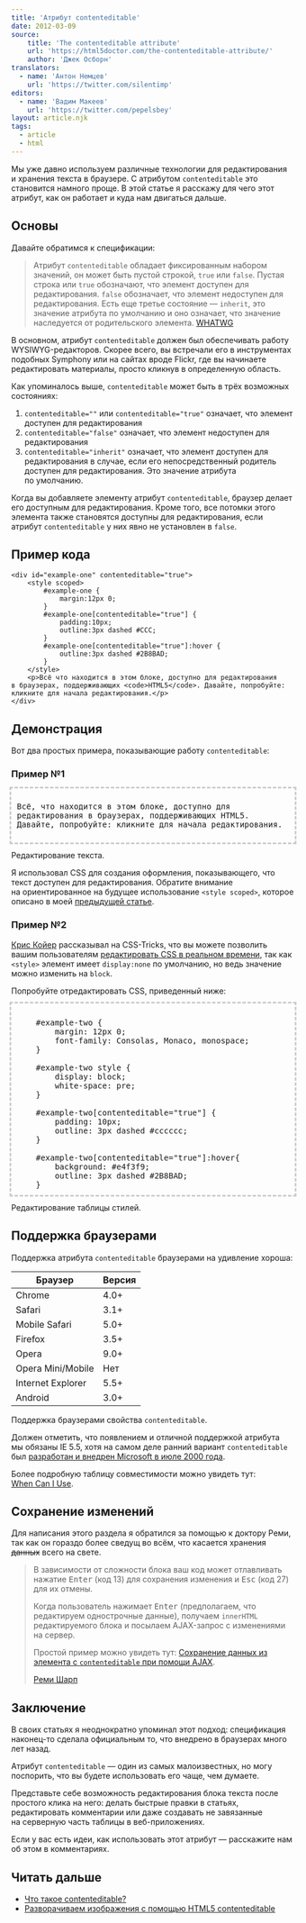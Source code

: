 ```yaml
---
title: 'Атрибут contenteditable'
date: 2012-03-09
source:
    title: 'The contenteditable attribute'
    url: 'https://html5doctor.com/the-contenteditable-attribute/'
    author: 'Джек Осборн'
translators:
  - name: 'Антон Немцев'
    url: 'https://twitter.com/silentimp'
editors:
  - name: 'Вадим Макеев'
    url: 'https://twitter.com/pepelsbey'
layout: article.njk
tags:
  - article
  - html
---
```


Мы уже давно используем различные технологии для редактирования и хранения текста в браузере. С атрибутом `contenteditable` это становится намного проще. В этой статье я расскажу для чего этот атрибут, как он работает и куда нам двигаться дальше.

## Основы

Давайте обратимся к спецификации:

> Атрибут `contenteditable` обладает фиксированным набором значений, он может быть пустой строкой, `true` или `false`. Пустая строка или `true` обозначают, что элемент доступен для редактирования. `false` обозначает, что элемент недоступен для редактирования. Есть еще третье состояние — `inherit`, это значение атрибута по умолчанию и оно означает, что значение наследуется от родительского элемента.
> [WHATWG](http://www.whatwg.org/specs/web-apps/current-work/multipage/editing.html#contenteditable)

В основном, атрибут `contenteditable` должен был обеспечивать работу WYSIWYG-редакторов. Скорее всего, вы встречали его в инструментах подобных Symphony или на сайтах вроде Flickr, где вы начинаете редактировать материалы, просто кликнув в определенную область.

Как упоминалось выше, `contenteditable` может быть в трёх возможных состояниях:

1. `contenteditable=""` или `contenteditable="true"` означает, что элемент доступен для редактирования
2. `contenteditable="false"` означает, что элемент недоступен для редактирования
3. `contenteditable="inherit"` означает, что элемент доступен для редактирования в случае, если его непосредственный родитель доступен для редактирования. Это значение атрибута по умолчанию.

Когда вы добавляете элементу атрибут `contenteditable`, браузер делает его доступным для редактирования. Кроме того, все потомки этого элемента также становятся доступны для редактирования, если атрибут `contenteditable` у них явно не установлен в `false`.

## Пример кода

    <div id="example-one" contenteditable="true">
        <style scoped>
            #example-one {
                margin:12px 0;
            }
            #example-one[contenteditable="true"] {
                padding:10px;
                outline:3px dashed #CCC;
            }
            #example-one[contenteditable="true"]:hover {
                outline:3px dashed #2B8BAD;
            }
        </style>
        <p>Всё что находится в этом блоке, доступно для редактирования в браузерах, поддерживающих <code>HTML5</code>. Давайте, попробуйте: кликните для начала редактирования.</p>
    </div>

## Демонстрация

Вот два простых примера, показывающие работу `contenteditable`:

### Пример №1

<div id="example-one" contenteditable="true">

<style>
    #example-one {
        margin: 12px 0;
        font-family: Consolas, Monaco, monospace;
    }

    #example-one[contenteditable="true"] {
        padding: 10px;
        outline: 3px dashed #cccccc;
    }

    #example-one[contenteditable="true"]:hover {
        background: #e4f3f9;
        outline:3px dashed #2b8bad;
    }
</style>

Всё, что находится в этом блоке, доступно для редактирования в браузерах, поддерживающих HTML5. Давайте, попробуйте: кликните для начала редактирования.

</div>

Редактирование текста.

Я использовал CSS для создания оформления, показывающего, что текст доступен для редактирования. Обратите внимание на ориентированное на будущее использование `<style scoped>`, которое описано в моей [предыдущей статье](https://html5doctor.com/the-scoped-attribute/).

### Пример №2

[Крис Койер](https://twitter.com/chriscoyier) рассказывал на CSS-Tricks, что вы можете позволить вашим пользователям [редактировать CSS в реальном времени](http://css-tricks.com/show-and-edit-style-element/), так как `<style>` элемент имеет `display:none` по умолчанию, но ведь значение можно изменить на `block`.

Попробуйте отредактировать CSS, приведенный ниже:

<div id="example-two" contenteditable="true">

<style contenteditable="true">
    #example-two {
        margin: 12px 0;
        font-family: Consolas, Monaco, monospace;
    }

    #example-two style {
        display: block;
        white-space: pre;
    }

    #example-two[contenteditable="true"] {
        padding: 10px;
        outline: 3px dashed #cccccc;
    }

    #example-two[contenteditable="true"]:hover{
        background: #e4f3f9;
        outline: 3px dashed #2B8BAD;
    }
</style>

</div>

Редактирование таблицы стилей.

## Поддержка браузерами

Поддержка атрибута `contenteditable` браузерами на удивление хороша:

| Браузер           | Версия |
| ----------------- | ------ |
| Chrome            | 4.0+   |
| Safari            | 3.1+   |
| Mobile Safari     | 5.0+   |
| Firefox           | 3.5+   |
| Opera             | 9.0+   |
| Opera Mini/Mobile | Нет    |
| Internet Explorer | 5.5+   |
| Android           | 3.0+   |

Поддержка браузерами свойства `contenteditable`.

Должен отметить, что появлением и отличной поддержкой атрибута мы обязаны IE 5.5, хотя на самом деле ранний вариант `contenteditable` был [разработан и внедрен Microsoft в июле 2000 года](http://msdn.microsoft.com/en-us/library/ms537837(VS.85).aspx).

Более подробную таблицу совместимости можно увидеть тут: [When Can I Use](http://caniuse.com/contenteditable).

## Сохранение изменений

Для написания этого раздела я обратился за помощью к доктору Реми, так как он гораздо более сведущ во всём, что касается хранения <del>данных</del> всего на свете.

> В зависимости от сложности блока ваш код может отлавливать нажатие <kbd>Enter</kbd> (код 13) для сохранения изменения и <kbd>Esc</kbd> (код 27) для их отмены.
>
> Когда пользователь нажимает <kbd>Enter</kbd> (предполагаем, что редактируем однострочные данные), получаем `innerHTML` редактируемого блока и посылаем AJAX-запрос с изменениями на сервер.
>
> Простой пример можно увидеть тут: [Сохранение данных из элемента с `сontenteditable` при помощи AJAX](http://jsbin.com/owavu3).
>
> [Реми Шарп](http://remysharp.com/)

## Заключение

В своих статьях я неоднократно упоминал этот подход: спецификация наконец-то сделала официальным то, что внедрено в браузерах много лет назад.

Атрибут `contenteditable` — один из самых малоизвестных, но могу поспорить, что вы будете использовать его чаще, чем думаете.

Представьте себе возможность редактирования блока текста после простого клика на него: делать быстрые правки в статьях, редактировать комментарии или даже создавать не завязанные на серверную часть таблицы в веб-приложениях.

Если у вас есть идеи, как использовать этот атрибут — расскажите нам об этом в комментариях.

## Читать дальше

- [Что такое contenteditable?](http://blog.whatwg.org/the-road-to-html-5-contenteditable#what)
- [Разворачиваем изображения с помощью HTML5 contenteditable](http://css-tricks.com/expanding-images-html5/)
